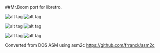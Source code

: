 ##Mr.Boom port for libretro.

![alt tag](http://mrboom.mumblecore.org/mrb0.png)
![alt tag](http://mrboom.mumblecore.org/mrb1.png)

![alt tag](http://mrboom.mumblecore.org/mrb2.png)
![alt tag](http://mrboom.mumblecore.org/mrb4.png)

![alt tag](http://mrboom.mumblecore.org/mrb5.png)
![alt tag](http://mrboom.mumblecore.org/draw.gif)

Converted from DOS ASM using asm2c https://github.com/frranck/asm2c
